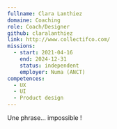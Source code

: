```yaml
---
fullname: Clara Lanthiez
domaine: Coaching
role: Coach/Designer
github: claralanthiez
link: http://www.collectifco.com/
missions:
  - start: 2021-04-16
    end: 2024-12-31
    status: independent
    employer: Numa (ANCT)
competences:
  - UX
  - UI
  - Product design
---
```

Une phrase... impossible !